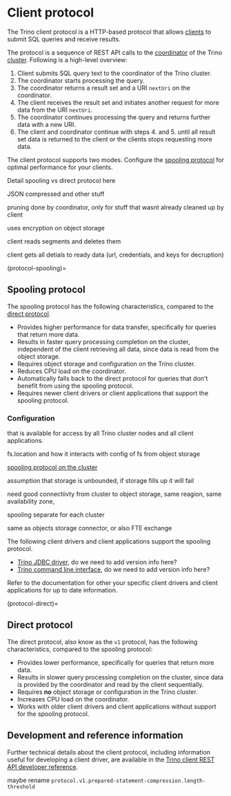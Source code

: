 # Client protocol

The Trino client protocol is a HTTP-based protocol that allows
[clients](/client) to submit SQL queries and receive results.

The protocol is a sequence of REST API calls to the
[coordinator](trino-concept-coordinator) of the Trino
[cluster](trino-concept-cluster). Following is a high-level overview:

1. Client submits SQL query text to the coordinator of the Trino cluster.
2. The coordinator starts processing the query.
3. The coordinator returns a result set and a URI `nextUri` on the coordinator.
4. The client receives the result set and initiates another request for more
   data from the URI `nextUri`.
5. The coordinator continues processing the query and returns further data with
   a new URI.
6. The client and coordinator continue with steps 4. and 5. until all
   result set data is returned to the client or the clients stops requesting
   more data.

The client protocol supports two modes. Configure the [spooling
protocol](protocol-spooling) for optimal performance for your clients.

Detail spooling vs direct protocol here


JSON compressed and other stuff

pruning done by coordinator, only for stuff that wasnt already cleaned up by client

uses encryption on object storage

client reads segments and deletes them

client gets all detials to ready data (url, credentials, and keys for decruption)


(protocol-spooling)=
## Spooling protocol

The spooling protocol has the following characteristics, compared to the [direct
protocol](protocol-direct).

* Provides higher performance for data transfer, specifically for queries that
  return more data.
* Results in faster query processing completion on the cluster, independent of
  the client retrieving all data, since data is read from the object storage.
* Requires object storage and configuration on the Trino cluster.
* Reduces CPU load on the coordinator.
* Automatically falls back to the direct protocol for queries that don't benefit
  from using the spooling protocol.
* Requires newer client drivers or client applications that support the spooling
  protocol.

### Configuration


that is available for access by all Trino cluster
  nodes and all client applications.

fs.location and how it interacts with config of fs from object storage


[spooling protocol on the
cluster](prop-protocol-spooling)


assumption that storage is unbounded, if storage fills up it will fail

need good connectiivty from cluster to object storage, same reagion, same availability zone, 

spooling separate for each cluster

same as objects storage connector, or also FTE exchange 

The following client drivers and client applications support the spooling protocol.

* [Trino JDBC driver](jdbc-spooling-protocol), do we need to add version info here?
* [Trino command line interface](cli-spooling-protocol), do we need to add version info here?

Refer to the documentation for other your specific client drivers and client
applications for up to date information.

(protocol-direct)=
## Direct protocol

The direct protocol, also know as the `v1` protocol, has the following
characteristics, compared to the spooling protocol:

* Provides lower performance, specifically for queries that return more data.
* Results in slower query processing completion on the cluster, since data is
  provided by the coordinator and read by the client sequentially.
* Requires **no** object storage or configuration in the Trino cluster.
* Increases CPU load on the coordinator.
* Works with older client drivers and client applications without support for
  the spooling protocol.

## Development and reference information

Further technical details about the client protocol, including information
useful for developing a client driver, are available in the [Trino client REST
API developer reference](/develop/client-protocol).


maybe rename  `protocol.v1.prepared-statement-compression.length-threshold`
